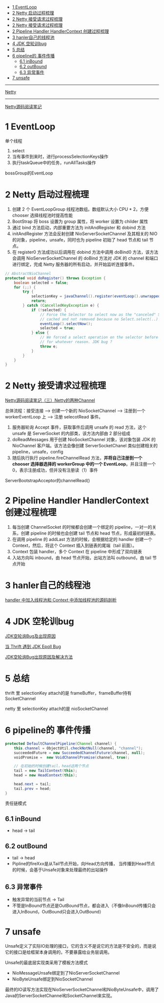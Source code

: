 <!-- TOC -->

- [1 EventLoop](#1-eventloop)
- [2 Netty 启动过程梳理](#2-netty-启动过程梳理)
- [2 Netty 接受请求过程梳理](#2-netty-接受请求过程梳理)
- [2 Netty 接受请求过程梳理](#2-netty-接受请求过程梳理)
- [2 Pipeline Handler HandlerContext 创建过程梳理](#2-pipeline-handler-handlercontext-创建过程梳理)
- [3 hanler自己的线程池](#3-hanler自己的线程池)
- [4 JDK 空轮训bug](#4-jdk-空轮训bug)
- [5 总结](#5-总结)
- [6 pipeline的 事件传播](#6-pipeline的-事件传播)
    - [6.1 inBound](#61-inbound)
    - [6.2 outBound](#62-outbound)
    - [6.3 异常事件](#63-异常事件)
- [7 unsafe](#7-unsafe)

<!-- /TOC -->

---
[Netty](https://dongzl.github.io/netty-handbook)

---
[Netty源码阅读笔记](https://solthx.github.io/categories/Netty/)


# 1 EventLoop
单个线程
1. select
2. 当有事件到来时，进行processSelectionKeys操作
3. 执行taskQueue中的任务，runAllTasks操作

bossGroup的EventLoop
# 2 Netty 启动过程梳理
1. 创建 2 个 EventLoopGroup 线程池数组。数组默认大小 CPU * 2，方便 chooser 选择线程池时提高性能
2. BootStrap 将 boss 设置为 group 属性，将 worker 设置为 childer 属性
3. 通过 bind 方法启动，内部重要方法为 initAndRegister 和 dobind 方法
4. initAndRegister 方法会反射创建 NioServerSocketChannel 及其相关的 NIO 的对象，pipeline，unsafe，同时也为 pipeline 初始了 head 节点和 tail 节点。
5. 在 register0 方法成功以后调用在 dobind 方法中调用 doBind0 方法，该方法会调用 NioServerSocketChannel 的 doBind 方法对 JDK 的 channel 和端口进行绑定，完成 Netty 服务器的所有启动，并开始监听连接事件。

```java
// AbstractNioChannel
protected void doRegister() throws Exception {
    boolean selected = false;
    for (;;) {
        try {
            selectionKey = javaChannel().register(eventLoop().unwrappedSelector(), 0, this);
            return;
        } catch (CancelledKeyException e) {
            if (!selected) {
                // Force the Selector to select now as the "canceled" SelectionKey may still be
                // cached and not removed because no Select.select(..) operation was called yet.
                eventLoop().selectNow();
                selected = true;
            } else {
                // We forced a select operation on the selector before but the SelectionKey is still cached
                // for whatever reason. JDK bug ?
                throw e;
            }
        }
    }
}
```
# 2 Netty 接受请求过程梳理
[Netty源码阅读笔记（三）Netty的两种Channel](https://solthx.github.io/2020/10/15/Netty%E6%BA%90%E7%A0%81%E9%98%85%E8%AF%BB%E7%AC%94%E8%AE%B0%EF%BC%88%E4%B8%89%EF%BC%89Netty%E7%9A%84%E4%B8%A4%E7%A7%8DChannel/)

总体流程：接受连接 --> 创建一个新的 NioSocketChannel --> 注册到一个 workerEventLoop 上 --> 注册 selecotRead 事件。

1. 服务器轮询 Accept 事件，获取事件后调用 unsafe 的 read 方法，这个 unsafe 是 ServerSocket 的内部类，该方法内部由 2 部分组成
2. doReadMessages 用于创建 NioSocketChannel 对象，该对象包装 JDK 的 NioChannel 客户端。该方法会像创建 ServerSocketChanel 类似创建相关的 pipeline，unsafe，config
3. 随后执行执行 pipeline.fireChannelRead 方法，**并将自己注册到一个 chooser 选择器选择的 workerGroup 中的一个 EventLoop**。并且注册一个 0，表示注册成功，但并没有注册读（1）事件

ServerBootstrapAcceptor的channelRead()

# 2 Pipeline Handler HandlerContext 创建过程梳理
1. 每当创建 ChannelSocket 的时候都会创建一个绑定的 pipeline，一对一的关系，创建 pipeline 的时候也会创建 tail 节点和 head 节点，形成最初的链表。
2. 在调用 pipeline 的 addLast 方法的时候，会根据给定的 handler 创建一个 Context，然后，将这个 Context 插入到链表的尾端（tail 前面）。
3. Context 包装 handler，多个 Context 在 pipeline 中形成了双向链表
4. 入站方向叫 inbound，由 head 节点开始，出站方法叫 outbound，由 tail 节点开始

# 3 hanler自己的线程池
[ handler 中加入线程池和 Context 中添加线程池的源码剖析](https://dongzl.github.io/netty-handbook/#/_content/chapter10?id=_108-handler-%e4%b8%ad%e5%8a%a0%e5%85%a5%e7%ba%bf%e7%a8%8b%e6%b1%a0%e5%92%8c-context-%e4%b8%ad%e6%b7%bb%e5%8a%a0%e7%ba%bf%e7%a8%8b%e6%b1%a0%e7%9a%84%e6%ba%90%e7%a0%81%e5%89%96%e6%9e%90)

# 4 JDK 空轮训bug
[JDK空轮询Bug及出现原因](https://solthx.github.io/2020/10/15/JDK%E7%A9%BA%E8%BD%AE%E8%AF%A2Bug%E5%8F%8A%E5%87%BA%E7%8E%B0%E5%8E%9F%E5%9B%A0/)

[当 Thrift 遇到 JDK Epoll Bug](https://blog.csdn.net/xiao_hao_ge/article/details/77123764)

[JDK空轮询Bug出现原因及解决方法](https://solthx.github.io/2020/10/15/JDK%E7%A9%BA%E8%BD%AE%E8%AF%A2Bug%E5%8F%8A%E5%87%BA%E7%8E%B0%E5%8E%9F%E5%9B%A0/)
# 5 总结
thrift 里 selectionKey attach的是 frameBuffer，frameBuffer持有SocketChannel

netty 里 selectionKey attach的是 nioSocketChannel

# 6 pipeline的 事件传播
```java
protected DefaultChannelPipeline(Channel channel) {
    this.channel = ObjectUtil.checkNotNull(channel, "channel");
    succeededFuture = new SucceededChannelFuture(channel, null);
    voidPromise =  new VoidChannelPromise(channel, true);

    // 在初始的时候创建tail，head这两个节点
    tail = new TailContext(this);
    head = new HeadContext(this);

    head.next = tail;
    tail.prev = head;
}
```
责任链模式
## 6.1 inBound
- head -> tail
## 6.2 outBound
- tail -> head
- Pipline的fireXxx是从Tail节点开始，向Head方向传播， 当传播到Head节点的时候，会基于Unsafe对象来处理最终的出站操作
## 6.3 异常事件
- 触发异常的当前节点 -> Tail
- 不管是InBound节点还是OutBound节点，都会进入（不像InBound传播只会进入InBound，OutBound只会进入OutBound）

# 7 unsafe
Unsafe定义了实际IO处理的接口，它的含义不是说它的方法是不安全的，而是说它的接口是给框架本身调用的，不要暴露给业务层调用。

Unsafe的最底层实现类采用了模板方法模式
- NioMessageUnsafe绑定到了NioServerSocketChannel
- NioByteUnsafe绑定到NioSocketChannel

最终的IO读写方法实现在NioServerSocketChannel和NioByteUnsafe中，调用了Java的ServerSocketChannel和SocketChannel来实现。